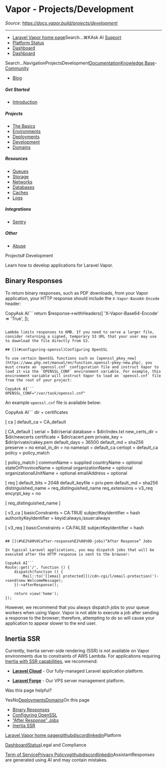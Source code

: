 # Vapor - Projects/Development

*Source: https://docs.vapor.build/projects/development*

---

- [Laravel Vapor home page](https://vapor.laravel.com)Search...⌘KAsk AI
[Support](/cdn-cgi/l/email-protection#3d4b5c4d524f7d515c4f5c4b5851135e5250)
- [Platform Status](https://status.laravel.com/)
- [Dashboard](https://vapor.laravel.com)
- [Dashboard](https://vapor.laravel.com)

Search...NavigationProjectsDevelopment[Documentation](/introduction)[Knowledge Base](/kb/troubleshooting)- [Community](https://discord.com/invite/laravel)
- [Blog](https://blog.laravel.com/vapor)
##### Get Started

- [Introduction](/introduction)

##### Projects

- [The Basics](/projects/the-basics)
- [Environments](/projects/environments)
- [Deployments](/projects/deployments)
- [Development](/projects/development)
- [Domains](/projects/domains)

##### Resources

- [Queues](/resources/queues)
- [Storage](/resources/storage)
- [Networks](/resources/networks)
- [Databases](/resources/databases)
- [Caches](/resources/caches)
- [Logs](/resources/logs)

##### Integrations

- [Sentry](/integrations/sentry)

##### Other

- [Abuse](/abuse)

Projects# Development

Learn how to develop applications for Laravel Vapor.

## [​](#binary-responses)Binary Responses

To return binary responses, such as PDF downloads, from your Vapor application, your HTTP response should include the `X-Vapor-Base64-Encode` header:

CopyAsk AI```
return $response->withHeaders([
    'X-Vapor-Base64-Encode' => 'True',
]);

```

Lambda limits responses to 6MB. If you need to serve a larger file, consider returning a signed, temporary S3 URL that your user may use to download the file directly from S3.

## [​](#configuring-openssl)Configuring OpenSSL

To use certain OpenSSL functions such as [openssl_pkey_new](https://www.php.net/manual/en/function.openssl-pkey-new.php), you must create an `openssl.cnf` configuration file and instruct Vapor to load it via the `OPENSSL_CONF` environment variable. For example, this environment variable will instruct Vapor to load an `openssl.cnf` file from the root of your project:

CopyAsk AI```
OPENSSL_CONF="/var/task/openssl.cnf"

```

An example `openssl.cnf` file is available below:

CopyAsk AI```
dir = certificates

[ ca ]
default_ca = CA_default

[ CA_default ]
serial = $dir/serial
database = $dir/index.txt
new_certs_dir = $dir/newcerts
certificate  = $dir/cacert.pem
private_key = $dir/private/cakey.pem
default_days = 36500
default_md  = sha256
preserve = no
email_in_dn  = no
nameopt = default_ca
certopt = default_ca
policy = policy_match

[ policy_match ]
commonName = supplied
countryName = optional
stateOrProvinceName = optional
organizationName = optional
organizationalUnitName = optional
emailAddress = optional

[ req ]
default_bits = 2048
default_keyfile = priv.pem
default_md = sha256
distinguished_name = req_distinguished_name
req_extensions = v3_req
encyrpt_key = no

[ req_distinguished_name ]

[ v3_ca ]
basicConstraints = CA:TRUE
subjectKeyIdentifier = hash
authorityKeyIdentifier = keyid:always,issuer:always

[ v3_req ]
basicConstraints = CA:FALSE
subjectKeyIdentifier = hash

```

## [​](#%E2%80%9Cafter-response%E2%80%9D-jobs)“After Response” Jobs

In typical Laravel applications, you may dispatch jobs that will be executed after the HTTP response is sent to the browser:

CopyAsk AI```
Route::get('/', function () {
    dispatch(function () {
        Mail::to('[[email protected]](/cdn-cgi/l/email-protection)')->send(new WelcomeMessage);
    })->afterResponse();

    return view('home');
});

```

However, we recommend that you always dispatch jobs to your queue workers when using Vapor. Vapor is not able to execute a job after sending a response to the browser; therefore, attempting to do so will cause your application to appear slower to the end user.

## [​](#inertia-ssr)Inertia SSR

Currently, Inertia server-side rendering (SSR) is not available on Vapor environments due to constraints of AWS Lambda. For applications requiring [Inertia with SSR capabilities](https://inertiajs.com/server-side-rendering), we recommend:

- **[Laravel Cloud](https://cloud.laravel.com/docs/compute#inertia-ssr)** - Our fully-managed Laravel application platform.

- **[Laravel Forge](https://forge.laravel.com/docs/sites/applications#inertia-server-side-rendering)** - Our VPS server management platform.

Was this page helpful?

YesNo[Deployments](/projects/deployments)[Domains](/projects/domains)On this page
- [Binary Responses](#binary-responses)
- [Configuring OpenSSL](#configuring-openssl)
- [“After Response” Jobs](#%E2%80%9Cafter-response%E2%80%9D-jobs)
- [Inertia SSR](#inertia-ssr)

[Laravel Vapor home page](https://vapor.laravel.com)[x](https://x.com/laravelphp)[github](https://github.com/laravel)[discord](https://discord.com/invite/laravel)[linkedin](https://linkedin.com/company/laravel)Platform

[Dashboard](https://vapor.laravel.com/)[Status](https://status.laravel.com/)Legal and Compliance

[Term of Service](https://vapor.laravel.com/terms)[Privacy Policy](https://vapor.laravel.com/privacy)[x](https://x.com/laravelphp)[github](https://github.com/laravel)[discord](https://discord.com/invite/laravel)[linkedin](https://linkedin.com/company/laravel)AssistantResponses are generated using AI and may contain mistakes.